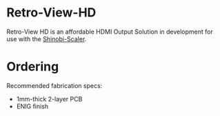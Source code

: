# Retro-View-HD
Retro-View HD is an affordable HDMI Output Solution in development for use with the [Shinobi-Scaler](https://github.com/mackieks/Shinobi-Scaler).

# Ordering

Recommended fabrication specs:

- 1mm-thick 2-layer PCB
- ENIG finish

